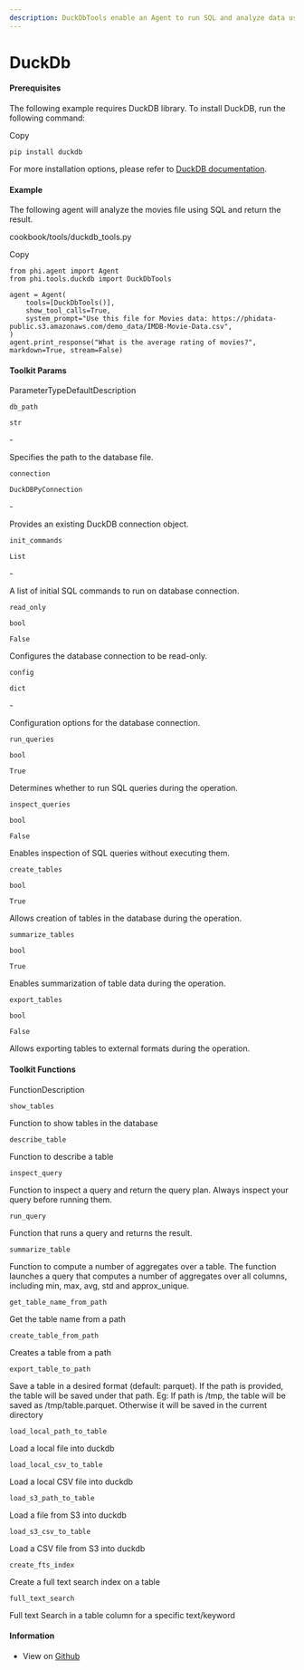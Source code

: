 ```yaml
---
description: DuckDbTools enable an Agent to run SQL and analyze data using DuckDb.
---
```


# DuckDb

#### Prerequisites <a href="#prerequisites" id="prerequisites"></a>

The following example requires DuckDB library. To install DuckDB, run the following command:

Copy

```
pip install duckdb
```

For more installation options, please refer to [DuckDB documentation](https://duckdb.org/docs/installation).

#### [​](https://docs.phidata.com/tools/duckdb#example)Example <a href="#example" id="example"></a>

The following agent will analyze the movies file using SQL and return the result.

cookbook/tools/duckdb\_tools.py

Copy

```
from phi.agent import Agent
from phi.tools.duckdb import DuckDbTools

agent = Agent(
    tools=[DuckDbTools()],
    show_tool_calls=True,
    system_prompt="Use this file for Movies data: https://phidata-public.s3.amazonaws.com/demo_data/IMDB-Movie-Data.csv",
)
agent.print_response("What is the average rating of movies?", markdown=True, stream=False)
```

#### [​](https://docs.phidata.com/tools/duckdb#toolkit-params)Toolkit Params <a href="#toolkit-params" id="toolkit-params"></a>

ParameterTypeDefaultDescription

`db_path`

`str`

\-

Specifies the path to the database file.

`connection`

`DuckDBPyConnection`

\-

Provides an existing DuckDB connection object.

`init_commands`

`List`

\-

A list of initial SQL commands to run on database connection.

`read_only`

`bool`

`False`

Configures the database connection to be read-only.

`config`

`dict`

\-

Configuration options for the database connection.

`run_queries`

`bool`

`True`

Determines whether to run SQL queries during the operation.

`inspect_queries`

`bool`

`False`

Enables inspection of SQL queries without executing them.

`create_tables`

`bool`

`True`

Allows creation of tables in the database during the operation.

`summarize_tables`

`bool`

`True`

Enables summarization of table data during the operation.

`export_tables`

`bool`

`False`

Allows exporting tables to external formats during the operation.

#### [​](https://docs.phidata.com/tools/duckdb#toolkit-functions)Toolkit Functions <a href="#toolkit-functions" id="toolkit-functions"></a>

FunctionDescription

`show_tables`

Function to show tables in the database

`describe_table`

Function to describe a table

`inspect_query`

Function to inspect a query and return the query plan. Always inspect your query before running them.

`run_query`

Function that runs a query and returns the result.

`summarize_table`

Function to compute a number of aggregates over a table. The function launches a query that computes a number of aggregates over all columns, including min, max, avg, std and approx\_unique.

`get_table_name_from_path`

Get the table name from a path

`create_table_from_path`

Creates a table from a path

`export_table_to_path`

Save a table in a desired format (default: parquet). If the path is provided, the table will be saved under that path. Eg: If path is /tmp, the table will be saved as /tmp/table.parquet. Otherwise it will be saved in the current directory

`load_local_path_to_table`

Load a local file into duckdb

`load_local_csv_to_table`

Load a local CSV file into duckdb

`load_s3_path_to_table`

Load a file from S3 into duckdb

`load_s3_csv_to_table`

Load a CSV file from S3 into duckdb

`create_fts_index`

Create a full text search index on a table

`full_text_search`

Full text Search in a table column for a specific text/keyword

#### [​](https://docs.phidata.com/tools/duckdb#information)Information <a href="#information" id="information"></a>

* View on [Github](https://github.com/phidatahq/phidata/blob/main/phi/tools/duckdb.py)
